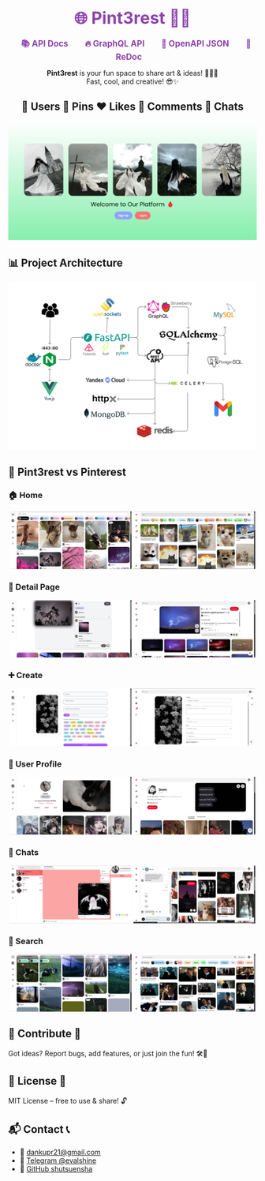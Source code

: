 <div align="center">
  <h1> 
    <a href="https://pint3rest.xyz" target="_blank" rel="noopener noreferrer" style="margin: 0 15px; font-size: 1.2em; font-weight: bold; color: #8E44AD; text-decoration: none;">
      🌐 Pint3rest 🚀✨
    </a>
  </h1>
</div>

<div align="center">
  <a href="https://pint3rest.xyz/api/docs" target="_blank" rel="noopener noreferrer" style="margin: 0 15px; font-size: 1.2em; font-weight: bold; color: #8E44AD; text-decoration: none;">
    📚 API Docs
  </a>
  <a href="https://pint3rest.xyz/api/graphql" target="_blank" rel="noopener noreferrer" style="margin: 0 15px; font-size: 1.2em; font-weight: bold; color: #8E44AD; text-decoration: none;">
    🔥 GraphQL API
  </a>
  <a href="https://pint3rest.xyz/api/openapi.json" target="_blank" rel="noopener noreferrer" style="margin: 0 15px; font-size: 1.2em; font-weight: bold; color: #8E44AD; text-decoration: none;">
    📄 OpenAPI JSON
  </a>
  <a href="https://pint3rest.xyz/api/redoc" target="_blank" rel="noopener noreferrer" style="margin: 0 15px; font-size: 1.2em; font-weight: bold; color: #8E44AD; text-decoration: none;">
    📖 ReDoc
  </a>
</div>

<div align="center">
  <p><strong>Pint3rest</strong> is your fun space to share art & ideas! 🎨📸💡<br>
  Fast, cool, and creative! 😎✨</p>
</div>

<div align="center">
  <h2>👤 Users  📌 Pins  ❤️ Likes  💬 Comments  💭 Chats</h2>
</div>

![Logo](.github/assets/logo.png)

## 📊 Project Architecture
![Architecture](.github/assets/architecture-pint3rest.jpg)

## 📸 Pint3rest vs Pinterest  

### 🏠 Home  
<p align="center">
  <img src=".github/assets/pint3rest-home.png" width="49%">
  <img src=".github/assets/pinterest-home.png" width="49%">
</p>

### 📌 Detail Page  
<p align="center">
  <img src=".github/assets/pint3rest-detail.png" width="49%">
  <img src=".github/assets/pinterest-detail.png" width="49%">
</p>

### ➕ Create  
<p align="center">
  <img src=".github/assets/pint3rest-create.png" width="49%">
  <img src=".github/assets/pinterest-create.png" width="49%">
</p>

### 👤 User Profile  
<p align="center">
  <img src=".github/assets/pint3rest-user.png" width="49%">
  <img src=".github/assets/pinterest-user.png" width="49%">
</p>

### 💬 Chats  
<p align="center">
  <img src=".github/assets/pint3rest-chats.png" width="49%">
  <img src=".github/assets/pinterest-chats.png" width="49%">
</p>

### 🔎 Search  
<p align="center">
  <img src=".github/assets/pint3rest-search.png" width="49%">
  <img src=".github/assets/pinterest-search.png" width="49%">
</p>





## 🤝 Contribute 🤩
Got ideas? Report bugs, add features, or just join the fun! 🛠️💬

## 📜 License 📝
MIT License – free to use & share! 🔓

## 📬 Contact 📞
- 📧 [dankupr21@gmail.com](mailto:dankupr21@gmail.com)
- 💬 <a href="https://t.me/evalshine" target="_blank" rel="noopener noreferrer">Telegram @evalshine</a>
- 🐙 <a href="https://github.com/shutsuensha" target="_blank" rel="noopener noreferrer">GitHub shutsuensha</a>
